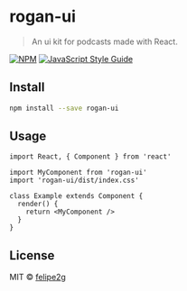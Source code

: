 # rogan-ui

> An ui kit for podcasts made with React.

[![NPM](https://img.shields.io/npm/v/rogan-ui.svg)](https://www.npmjs.com/package/rogan-ui) [![JavaScript Style Guide](https://img.shields.io/badge/code_style-standard-brightgreen.svg)](https://standardjs.com)

## Install

```bash
npm install --save rogan-ui
```

## Usage

```tsx
import React, { Component } from 'react'

import MyComponent from 'rogan-ui'
import 'rogan-ui/dist/index.css'

class Example extends Component {
  render() {
    return <MyComponent />
  }
}
```

## License

MIT © [felipe2g](https://github.com/felipe2g)
